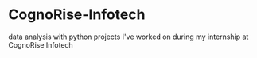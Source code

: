 # CognoRise-Infotech
data analysis with python projects I've worked on during my internship at CognoRise Infotech
